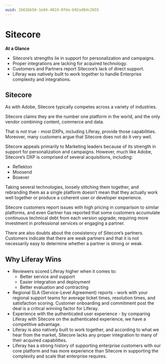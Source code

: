 ```yaml
---
uuid: 2b61bb50-1e84-482d-8fda-b92ad84c2b55
---
```


# Sitecore

**At a Glance**

* Sitecore’s strengths lie in support for personalization and campaigns.
* Proper integrations are lacking for acquired technology.
* Customers and Partners report Sitecore’s lack of direct support.
* Liferay was natively built to work together to handle Enterprise complexity and integrations.

## Sitecore

As with Adobe, Sitecore typically competes across a variety of industries.

Sitecore claims they are the number one platform in the world, and the only vendor combining content, commerce and data.

That is _not_ true - most DXPs, including Liferay, provide those capabilities. Moreover, many customers argue that Sitecore does not do it very well.

Sitecore appeals primarily to Marketing leaders because of its strength in support for personalization and campaigns. However, much like Adobe, Sitecore’s DXP is comprised of several acquisitions, including:

* Reflekton
* Moosend
* Boxever

Taking several technologies, loosely stitching them together, and rebranding them as a single platform doesn’t mean that they actually work well together or produce a coherent user or developer experience.

Sitecore customers report issues with high pricing in comparison to similar platforms, and even Gartner has reported that some customers accumulate continuous technical debt from each version upgrade; requiring more investment in professional services or engaging a partner.

There are also doubts about the consistency of Sitecore’s partners. Customers indicate that there are weak partners and that it is not necessarily easy to determine whether a partner is strong or weak.

## Why Liferay Wins

* Reviewers scored Liferay higher when it comes to:
  * Better service and support
  * Easier integration and deployment
  * Better evaluation and contracting
* Regional SLA (Service-Level Agreement) reports - work with your regional support teams for average ticket times, resolution times, and satisfaction scoring. Customer onboarding and commitment post the deal is a critical winning factor for Liferay.
* Experience with the authenticated user experience - by comparing Liferay with Sitecore on the authenticated experience, we have a competitive advantage.
* Liferay is also natively built to work together, and according to what we hear from the market, Sitecore lacks any proper integration to many of their acquired capabilities.
* Liferay has a strong history of supporting enterprise customers with our core platform and has more experience than Sitecore in supporting the complexity and scale that enterprise requires.
